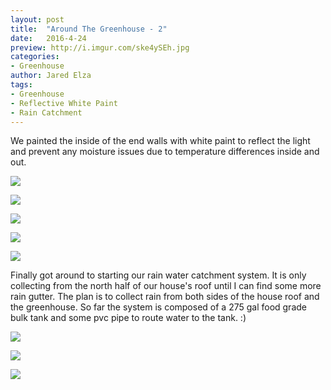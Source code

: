 ```yaml
---
layout: post
title:  "Around The Greenhouse - 2"
date:   2016-4-24
preview: http://i.imgur.com/ske4ySEh.jpg
categories:
- Greenhouse
author: Jared Elza
tags: 
- Greenhouse
- Reflective White Paint
- Rain Catchment
---
```

We painted the inside of the end walls with white paint to reflect the light and prevent any moisture issues due to temperature differences inside and out. 

[![](http://i.imgur.com/CfeYi9uh.jpg)](http://i.imgur.com/CfeYi9u.jpg)

[![](http://i.imgur.com/imuFhxnh.jpg)](http://i.imgur.com/imuFhxn.jpg)

[![](http://i.imgur.com/a4jXiDEh.jpg)](http://i.imgur.com/a4jXiDE.jpg)

[![](http://i.imgur.com/XiM8b7Ch.jpg)](http://i.imgur.com/XiM8b7C.jpg)

[![](http://i.imgur.com/Vu5Xcabh.jpg)](http://i.imgur.com/Vu5Xcab.jpg)

Finally got around to starting our rain water catchment system. It is only collecting from the north half of our house's roof until I can find some more rain gutter. The plan is to collect rain from both sides of the house roof and the greenhouse. So far the system is composed of a 275 gal food grade bulk tank and some pvc pipe to route water to the tank. :)

[![](http://i.imgur.com/ske4ySEh.jpg)](http://i.imgur.com/ske4ySE.jpg)

[![](http://i.imgur.com/cf2rZtTh.jpg)](http://i.imgur.com/cf2rZtT.jpg)

[![](http://i.imgur.com/3EPkIPJh.jpg)](http://i.imgur.com/3EPkIPJ.jpg)









